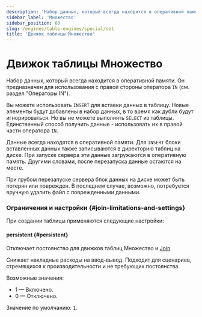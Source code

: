 ```yaml
---
description: 'Набор данных, который всегда находится в оперативной памяти. Он предназначен для использования с правой стороны оператора `IN`.'
sidebar_label: 'Множество'
sidebar_position: 60
slug: /engines/table-engines/special/set
title: 'Движок таблицы Множество'
---
```



# Движок таблицы Множество

Набор данных, который всегда находится в оперативной памяти. Он предназначен для использования с правой стороны оператора `IN` (см. раздел "Операторы IN").

Вы можете использовать `INSERT` для вставки данных в таблицу. Новые элементы будут добавлены в набор данных, в то время как дубли будут игнорироваться. Но вы не можете выполнять `SELECT` из таблицы. Единственный способ получить данные - использовать их в правой части оператора `IN`.

Данные всегда находятся в оперативной памяти. Для `INSERT` блоки вставленных данных также записываются в директорию таблиц на диске. При запуске сервера эти данные загружаются в оперативную память. Другими словами, после перезапуска данные остаются на месте.

При грубом перезапуске сервера блок данных на диске может быть потерян или поврежден. В последнем случае, возможно, потребуется вручную удалить файл с поврежденными данными.

### Ограничения и настройки {#join-limitations-and-settings}

При создании таблицы применяются следующие настройки:

#### persistent {#persistent}

Отключает постоянство для движков таблиц Множество и [Join](/engines/table-engines/special/join).

Снижает накладные расходы на ввод-вывод. Подходит для сценариев, стремящихся к производительности и не требующих постоянства.

Возможные значения:

- 1 — Включено.
- 0 — Отключено.

Значение по умолчанию: `1`.
